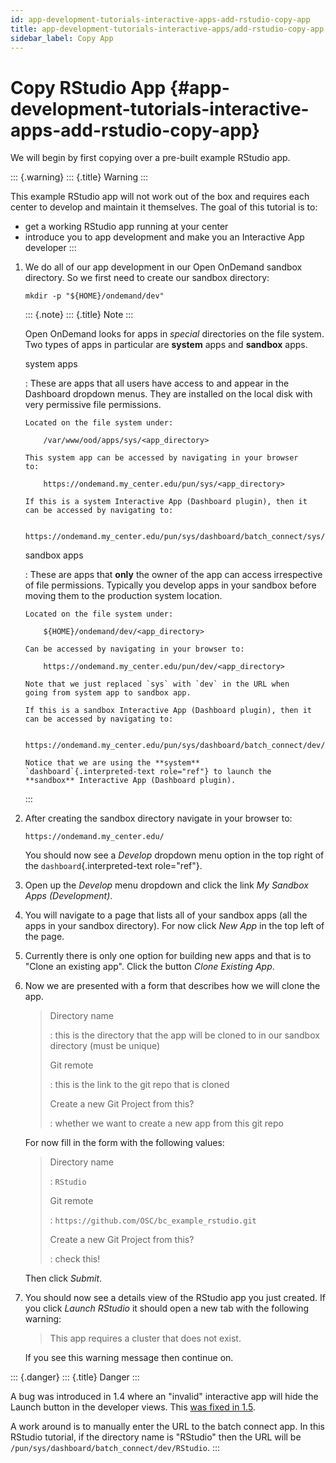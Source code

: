 ```yaml
---
id: app-development-tutorials-interactive-apps-add-rstudio-copy-app
title: app-development-tutorials-interactive-apps/add-rstudio-copy-app
sidebar_label: Copy App
---
```

Copy RStudio App {#app-development-tutorials-interactive-apps-add-rstudio-copy-app}
================

We will begin by first copying over a pre-built example RStudio app.

::: {.warning}
::: {.title}
Warning
:::

This example RStudio app will not work out of the box and requires each
center to develop and maintain it themselves. The goal of this tutorial
is to:

-   get a working RStudio app running at your center
-   introduce you to app development and make you an Interactive App
    developer
:::

1.  We do all of our app development in our Open OnDemand sandbox
    directory. So we first need to create our sandbox directory:

    ``` {.sh}
    mkdir -p "${HOME}/ondemand/dev"
    ```

    ::: {.note}
    ::: {.title}
    Note
    :::

    Open OnDemand looks for apps in *special* directories on the file
    system. Two types of apps in particular are **system** apps and
    **sandbox** apps.

    system apps

    :   These are apps that all users have access to and appear in the
        Dashboard dropdown menus. They are installed on the local disk
        with very permissive file permissions.

        Located on the file system under:

            /var/www/ood/apps/sys/<app_directory>

        This system app can be accessed by navigating in your browser
        to:

            https://ondemand.my_center.edu/pun/sys/<app_directory>

        If this is a system Interactive App (Dashboard plugin), then it
        can be accessed by navigating to:

            https://ondemand.my_center.edu/pun/sys/dashboard/batch_connect/sys/<app_directory>/session_contexts/new

    sandbox apps

    :   These are apps that **only** the owner of the app can access
        irrespective of file permissions. Typically you develop apps in
        your sandbox before moving them to the production system
        location.

        Located on the file system under:

            ${HOME}/ondemand/dev/<app_directory>

        Can be accessed by navigating in your browser to:

            https://ondemand.my_center.edu/pun/dev/<app_directory>

        Note that we just replaced `sys` with `dev` in the URL when
        going from system app to sandbox app.

        If this is a sandbox Interactive App (Dashboard plugin), then it
        can be accessed by navigating to:

            https://ondemand.my_center.edu/pun/sys/dashboard/batch_connect/dev/<app_directory>/session_contexts/new

        Notice that we are using the **system**
        `dashboard`{.interpreted-text role="ref"} to launch the
        **sandbox** Interactive App (Dashboard plugin).
    :::

2.  After creating the sandbox directory navigate in your browser to:

        https://ondemand.my_center.edu/

    You should now see a *Develop* dropdown menu option in the top right
    of the `dashboard`{.interpreted-text role="ref"}.

3.  Open up the *Develop* menu dropdown and click the link *My Sandbox
    Apps (Development)*.

4.  You will navigate to a page that lists all of your sandbox apps (all
    the apps in your sandbox directory). For now click *New App* in the
    top left of the page.

5.  Currently there is only one option for building new apps and that is
    to \"Clone an existing app\". Click the button *Clone Existing App*.

6.  Now we are presented with a form that describes how we will clone
    the app.

    > Directory name
    >
    > :   this is the directory that the app will be cloned to in our
    >     sandbox directory (must be unique)
    >
    > Git remote
    >
    > :   this is the link to the git repo that is cloned
    >
    > Create a new Git Project from this?
    >
    > :   whether we want to create a new app from this git repo

    For now fill in the form with the following values:

    > Directory name
    >
    > :   `RStudio`
    >
    > Git remote
    >
    > :   `https://github.com/OSC/bc_example_rstudio.git`
    >
    > Create a new Git Project from this?
    >
    > :   check this!

    Then click *Submit*.

7.  You should now see a details view of the RStudio app you just
    created. If you click *Launch RStudio* it should open a new tab with
    the following warning:

    > This app requires a cluster that does not exist.

    If you see this warning message then continue on.

::: {.danger}
::: {.title}
Danger
:::

A bug was introduced in 1.4 where an \"invalid\" interactive app will
hide the Launch button in the developer views. This [was fixed in
1.5](https://github.com/OSC/ood-dashboard/pull/435).

A work around is to manually enter the URL to the batch connect app. In
this RStudio tutorial, if the directory name is \"RStudio\" then the URL
will be `/pun/sys/dashboard/batch_connect/dev/RStudio`.
:::
